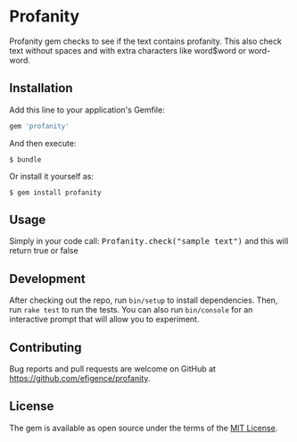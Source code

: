 # Profanity
  
Profanity gem checks to see if the text contains profanity. This also check text without spaces and with extra
characters like word$word or word-word.


## Installation

Add this line to your application's Gemfile:

```ruby
gem 'profanity'
```

And then execute:

    $ bundle

Or install it yourself as:

    $ gem install profanity

## Usage

Simply in your code call:
<tt>Profanity.check("sample text")</tt> and this will return true or false

## Development

After checking out the repo, run `bin/setup` to install dependencies. Then, run `rake test` to run the tests. You can also run `bin/console` for an interactive prompt that will allow you to experiment.

## Contributing

Bug reports and pull requests are welcome on GitHub at https://github.com/efigence/profanity.


## License

The gem is available as open source under the terms of the [MIT License](http://opensource.org/licenses/MIT).

